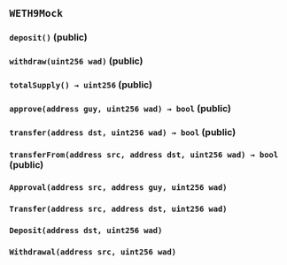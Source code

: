 ## `WETH9Mock`






### `deposit()` (public)





### `withdraw(uint256 wad)` (public)





### `totalSupply() → uint256` (public)





### `approve(address guy, uint256 wad) → bool` (public)





### `transfer(address dst, uint256 wad) → bool` (public)





### `transferFrom(address src, address dst, uint256 wad) → bool` (public)






### `Approval(address src, address guy, uint256 wad)`





### `Transfer(address src, address dst, uint256 wad)`





### `Deposit(address dst, uint256 wad)`





### `Withdrawal(address src, uint256 wad)`







